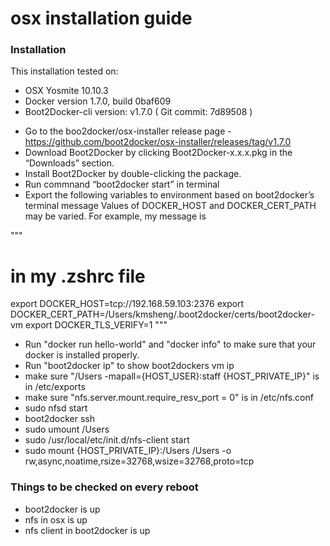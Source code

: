 # osx installation guide #

### Installation ###

This installation tested on:
 - OSX Yosmite 10.10.3
 - Docker version 1.7.0, build 0baf609
 - Boot2Docker-cli version: v1.7.0 ( Git commit: 7d89508 )

* Go to the boo2docker/osx-installer release page - https://github.com/boot2docker/osx-installer/releases/tag/v1.7.0
* Download Boot2Docker by clicking Boot2Docker-x.x.x.pkg in the “Downloads” section.
* Install Boot2Docker by double-clicking the package.
* Run commnand “boot2docker start” in terminal
* Export the following variables to environment based on boot2docker’s terminal message
  Values of DOCKER_HOST and DOCKER_CERT_PATH may be varied.
  For example, my message is

"""
  # in my .zshrc file
  export DOCKER_HOST=tcp://192.168.59.103:2376
  export DOCKER_CERT_PATH=/Users/kmsheng/.boot2docker/certs/boot2docker-vm
  export DOCKER_TLS_VERIFY=1
"""

* Run "docker run hello-world" and "docker info" to make sure that your docker is installed properly.
* Run "boot2docker ip" to show boot2dockers vm ip
* make sure "/Users -mapall={HOST_USER}:staff {HOST_PRIVATE_IP}" is in /etc/exports
* make sure "nfs.server.mount.require_resv_port = 0" is in /etc/nfs.conf
* sudo nfsd start
* boot2docker ssh
* sudo umount /Users
* sudo /usr/local/etc/init.d/nfs-client start
* sudo mount {HOST_PRIVATE_IP}:/Users /Users -o rw,async,noatime,rsize=32768,wsize=32768,proto=tcp

### Things to be checked on every reboot ###

* boot2docker is up
* nfs in osx is up
* nfs client in boot2docker is up
